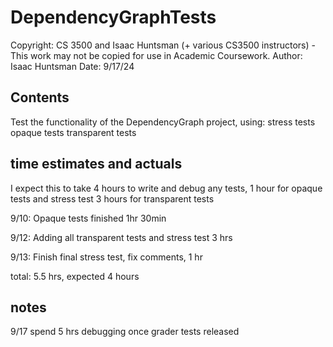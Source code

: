 # DependencyGraphTests

Copyright:  CS 3500 and Isaac Huntsman (+ various
CS3500 instructors) - This work may not be copied for use in Academic Coursework.
Author: Isaac Huntsman
Date: 9/17/24

## Contents

Test the functionality of the DependencyGraph project,
using:
stress tests
opaque tests
transparent tests

## time estimates and actuals

I expect this to take 4 hours to write and debug any tests,
1 hour for opaque tests and stress test
3 hours for transparent tests

9/10: Opaque tests finished 1hr 30min

9/12: Adding all transparent tests and stress test 3 hrs

9/13: Finish final stress test, fix comments, 1 hr

total: 5.5 hrs, expected 4 hours

## notes

9/17 spend 5 hrs debugging once grader tests released